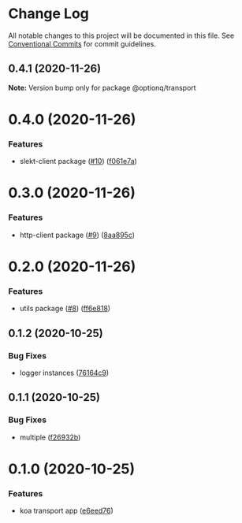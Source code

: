 # Change Log

All notable changes to this project will be documented in this file.
See [Conventional Commits](https://conventionalcommits.org) for commit guidelines.

## 0.4.1 (2020-11-26)

**Note:** Version bump only for package @optionq/transport





# 0.4.0 (2020-11-26)


### Features

* slekt-client package ([#10](https://github.com/optionq/npm-priv/issues/10)) ([f061e7a](https://github.com/optionq/npm-priv/commit/f061e7adcf4d45cefeb4bea2699536104bdc2de3))





# 0.3.0 (2020-11-26)


### Features

* http-client package ([#9](https://github.com/optionq/npm-priv/issues/9)) ([8aa895c](https://github.com/optionq/npm-priv/commit/8aa895c5d63a16bfe52ba50f2961df36f5a040f9))





# 0.2.0 (2020-11-26)


### Features

* utils package ([#8](https://github.com/optionq/npm-priv/issues/8)) ([ff6e818](https://github.com/optionq/npm-priv/commit/ff6e8184d53b34aef3d4b8ea45f09e5e8b0f0bda))





## 0.1.2 (2020-10-25)


### Bug Fixes

* logger instances ([76164c9](https://github.com/optionq/npm-priv/commit/76164c90b7d01d2944942f1943a68e877f435b82))





## 0.1.1 (2020-10-25)


### Bug Fixes

* multiple ([f26932b](https://github.com/optionq/npm-priv/commit/f26932bbbffe3cf4da4eccf3b891c6e41e181e3e))





# 0.1.0 (2020-10-25)


### Features

* koa transport app ([e6eed76](https://github.com/optionq/npm-priv/commit/e6eed76b13adca40068212884c59d96cf2a49316))

